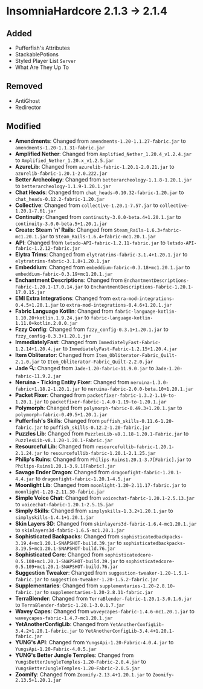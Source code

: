 # InsomniaHardcore 2.1.3 -> 2.1.4

## Added

- Pufferfish's Attributes
- StackablePotions
- Styled Player List `Server`
- What Are They Up To
## Removed

- AntiGhost
- Redirector
## Modified

- **Amendments**: Changed from `amendments-1.20-1.1.27-fabric.jar` to `amendments-1.20-1.1.31-fabric.jar`
- **Amplified Nether**: Changed from `Amplified_Nether_1.20.4_v1.2.4.jar` to `Amplified_Nether_1.20.x_v1.2.5.jar`
- **AzureLib**: Changed from `azurelib-fabric-1.20.1-2.0.21.jar` to `azurelib-fabric-1.20.1-2.0.222.jar`
- **Better Archeology**: Changed from `betterarcheology-1.1.8-1.20.1.jar` to `betterarcheology-1.1.9-1.20.1.jar`
- **Chat Heads**: Changed from `chat_heads-0.10.32-fabric-1.20.jar` to `chat_heads-0.12.2-fabric-1.20.jar`
- **Collective**: Changed from `collective-1.20.1-7.57.jar` to `collective-1.20.1-7.61.jar`
- **Continuity**: Changed from `continuity-3.0.0-beta.4+1.20.1.jar` to `continuity-3.0.0-beta.5+1.20.1.jar`
- **Create: Steam 'n' Rails**: Changed from `Steam_Rails-1.6.3+fabric-mc1.20.1.jar` to `Steam_Rails-1.6.4+fabric-mc1.20.1.jar`
- **API**: Changed from `letsdo-API-fabric-1.2.11-fabric.jar` to `letsdo-API-fabric-1.2.12-fabric.jar`
- **Elytra Trims**: Changed from `elytratrims-fabric-3.1.4+1.20.1.jar` to `elytratrims-fabric-3.1.8+1.20.1.jar`
- **Embeddium**: Changed from `embeddium-fabric-0.3.18+mc1.20.1.jar` to `embeddium-fabric-0.3.19+mc1.20.1.jar`
- **Enchantment Descriptions**: Changed from `EnchantmentDescriptions-Fabric-1.20.1-17.0.14.jar` to `EnchantmentDescriptions-Fabric-1.20.1-17.0.15.jar`
- **EMI Extra Integrations**: Changed from `extra-mod-integrations-0.4.5+1.20.1.jar` to `extra-mod-integrations-0.4.6+1.20.1.jar`
- **Fabric Language Kotlin**: Changed from `fabric-language-kotlin-1.10.20+kotlin.1.9.24.jar` to `fabric-language-kotlin-1.11.0+kotlin.2.0.0.jar`
- **Fzzy Config**: Changed from `fzzy_config-0.3.1+1.20.1.jar` to `fzzy_config-0.3.3+1.20.1.jar`
- **ImmediatelyFast**: Changed from `ImmediatelyFast-Fabric-1.2.14+1.20.4.jar` to `ImmediatelyFast-Fabric-1.2.15+1.20.4.jar`
- **Item Obliterator**: Changed from `Item_Obliterator-Fabric_Quilt-2.1.0.jar` to `Item_Obliterator-Fabric_Quilt-2.2.0.jar`
- **Jade 🔍**: Changed from `Jade-1.20-fabric-11.9.0.jar` to `Jade-1.20-fabric-11.9.2.jar`
- **Neruina - Ticking Entity Fixer**: Changed from `neruina-1.3.0-fabric+1.18.2-1.20.1.jar` to `neruina-fabric-2.0.0-beta.10+1.20.1.jar`
- **Packet Fixer**: Changed from `packetfixer-fabric-1.3.2-1.19-to-1.20.1.jar` to `packetfixer-fabric-1.4.0-1.19-to-1.20.1.jar`
- **Polymorph**: Changed from `polymorph-fabric-0.49.3+1.20.1.jar` to `polymorph-fabric-0.49.5+1.20.1.jar`
- **Pufferfish's Skills**: Changed from `puffish_skills-0.11.6-1.20-fabric.jar` to `puffish_skills-0.12.2-1.20-fabric.jar`
- **Puzzles Lib**: Changed from `PuzzlesLib-v8.1.18-1.20.1-Fabric.jar` to `PuzzlesLib-v8.1.20-1.20.1-Fabric.jar`
- **Resourceful Lib**: Changed from `resourcefullib-fabric-1.20.1-2.1.24.jar` to `resourcefullib-fabric-1.20.1-2.1.25.jar`
- **Philip's Ruins**: Changed from `Philips-Ruins1.20.1-3.7[Fabric].jar` to `Philips-Ruins1.20.1-3.9.1[Fabric].jar`
- **Savage Ender Dragon**: Changed from `dragonfight-fabric-1.20.1-4.4.jar` to `dragonfight-fabric-1.20.1-4.5.jar`
- **Moonlight Lib**: Changed from `moonlight-1.20-2.11.17-fabric.jar` to `moonlight-1.20-2.11.30-fabric.jar`
- **Simple Voice Chat**: Changed from `voicechat-fabric-1.20.1-2.5.13.jar` to `voicechat-fabric-1.20.1-2.5.15.jar`
- **Simply Skills**: Changed from `simplyskills-1.3.2+1.20.1.jar` to `simplyskills-1.4.1+1.20.1.jar`
- **Skin Layers 3D**: Changed from `skinlayers3d-fabric-1.6.4-mc1.20.1.jar` to `skinlayers3d-fabric-1.6.5-mc1.20.1.jar`
- **Sophisticated Backpacks**: Changed from `sophisticatedbackpacks-3.19.4+mc1.20.1-SNAPSHOT-build.39.jar` to `sophisticatedbackpacks-3.19.5+mc1.20.1-SNAPSHOT-build.76.jar`
- **Sophisticated Core**: Changed from `sophisticatedcore-0.5.108+mc1.20.1-SNAPSHOT-build.39.jar` to `sophisticatedcore-0.5.109+mc1.20.1-SNAPSHOT-build.76.jar`
- **Suggestion Tweaker**: Changed from `suggestion-tweaker-1.20-1.5.1-fabric.jar` to `suggestion-tweaker-1.20-1.5.2-fabric.jar`
- **Supplementaries**: Changed from `supplementaries-1.20-2.8.10-fabric.jar` to `supplementaries-1.20-2.8.11-fabric.jar`
- **TerraBlender**: Changed from `TerraBlender-fabric-1.20.1-3.0.1.6.jar` to `TerraBlender-fabric-1.20.1-3.0.1.7.jar`
- **Wavey Capes**: Changed from `waveycapes-fabric-1.4.6-mc1.20.1.jar` to `waveycapes-fabric-1.4.7-mc1.20.1.jar`
- **YetAnotherConfigLib**: Changed from `YetAnotherConfigLib-3.4.2+1.20.1-fabric.jar` to `YetAnotherConfigLib-3.4.4+1.20.1-fabric.jar`
- **YUNG's API**: Changed from `YungsApi-1.20-Fabric-4.0.4.jar` to `YungsApi-1.20-Fabric-4.0.5.jar`
- **YUNG's Better Jungle Temples**: Changed from `YungsBetterJungleTemples-1.20-Fabric-2.0.4.jar` to `YungsBetterJungleTemples-1.20-Fabric-2.0.5.jar`
- **Zoomify**: Changed from `Zoomify-2.13.4+1.20.1.jar` to `Zoomify-2.13.5+1.20.1.jar`